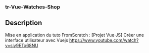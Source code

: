 ### tr-Vue-Watches-Shop

## Description

Mise en application du tuto FromScratch :
[Projet Vue JS] Créer une interface utilisateur avec Vuejs
https://www.youtube.com/watch?v=siy9ETx68NU
